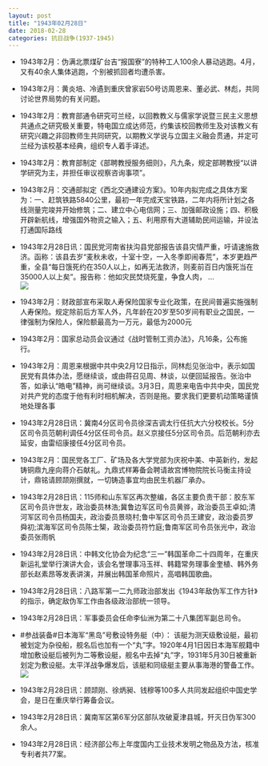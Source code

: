 ```yaml
---
layout: post
title: "1943年02月28日"
date: 2018-02-28
categories: 抗日战争(1937-1945)
---
```


<meta name="referrer" content="no-referrer" />

- 1943年2月：伪满北票煤矿台吉“报国寮”的特种工人100余人暴动逃跑。4月，又有40余人集体逃跑，个别被抓回者均遭杀害。 

- 1943年2月：黄炎培、冷遹到重庆曾家岩50号访周恩来、董必武、林彪，共同讨论世界局势的有关问题。 

- 1943年2月：教育部通令研究可兰经，以回教教义与儒家学说暨三民主义思想共通点之研究极关重要，特电国立成达师范，约集该校回教师生及对该教义有研究兴趣之非回教师生共同研究，以期教义学说与立国主义融会贯通，并定可兰经为该校基本经典，组织专人着手译述。 

- 1943年2月：教育部制定《部聘教授服务细则》，凡九条，规定部聘教授“以讲学研究为主，并担任审议视察咨询事项”。 

- 1943年2月：交通部拟定《西北交通建设方案》。10年内拟完成之具体方案为：一、赶筑铁路5840公里，最初一年完成天宝铁路，二年内将所计划之各线测量完竣并开始修筑；二、建立中心电信网；三、加强邮政设施；四、积极开辟新航线，增强国外物资之输入；五、利用原有大道辅助民间运输，并设法打通国际路线 

- 1943年2月28日讯：国民党河南省扶沟县党部报告该县灾情严重，吁请速施救济。函称：该县去岁“麦秋未收，十室十空，一入冬季即闹春荒”，本岁更趋严重，全县“每日饿死约在350人以上，如再无法救济，则麦前百日内饿死当在35000人以上矣”。报告称：他如灾民焚烧死童，争食人肉， ... <br/><img src="https://wx4.sinaimg.cn/large/aca367d8ly1fowbeb4fjfj20c809zmx8.jpg" />

- 1943年2月：财政部宣布采取人寿保险国家专业化政策，在民间普遍实施强制人寿保险。规定除前后方军人外，凡年龄在20岁至50岁间有职业之国民，一律强制为保险人，保险额最高为一万元，最低为2000元 

- 1943年2月：国家总动员会议通过《战时管制工资办法》，凡16条，公布施行。 

- 1943年2月：周恩来根据中共中央2月12日指示，同林彪见张治中，表示如国民党有具体办法，愿继续谈，或由蒋召见周、林谈，以便回延报告。张治中答，如承认“皓电”精神，尚可继续谈。3月3日，周恩来电告中共中央，国民党对共产党的态度于他有利时相机解决，否则是拖。要求我们更要机动策略谨慎地处理各事 

- 1943年2月28日讯：冀南4分区司令员徐深吉调太行任抗大六分校校长。5分区司令员范朝利调任4分区任司令员。赵义京接任5分区司令员。后范朝利亦去延安，由雷绍康接任4分区司令员。 

- 1943年2月：国民党各工厂、矿场及各大学党部为庆祝中美、中英新约，发起铸铜鼎九座向蒋介石献礼。九鼎式样筹备会聘请故宫博物院院长马衡主持设计，鼎铭请顾颉刚撰就，一切铸造事宜均由民生机器厂承办。 

- 1943年2月28日讯：115师和山东军区再次整编，各区主要负责干部：胶东军区司令员许世友，政治委员林浩;冀鲁边军区司令员黄骅，政治委员王卓如;清河军区司令员杨国夫，政治委员景晓村;鲁中军区司令员王建安，政治委员罗舜初;滨海军区司令员陈士榘，政治委员符竹庭;鲁南军区司令员张光中，政治委员张雨帆 

- 1943年2月28日讯：中韩文化协会为纪念“三一”韩国革命二十四周年，在重庆新运礼堂举行演讲大会，该会名誉理事冯玉祥、韩籍常务理事金奎植、韩外务部长赵素昂等发表讲演，并展出韩国革命照片，高唱韩国歌曲。 

- 1943年2月28日讯：八路军第一二九师政治部发出《1943年敌伪军工作方针》的指示，确定敌伪军工作由各级政治部统一领导。 

- 1943年2月28日讯：军事委员会任命李仙洲为第二十八集团军副总司令。 

- #参战装备#日本海军“黑岛”号敷设特务艇（中）： 该艇为测天级敷设艇，最初被划定为杂役船，舰名后也加有一个“丸”字。1920年4月1日因日本海军舰籍中增加敷设艇后被列为二等敷设艇，舰名中去掉“丸”字，1931年5月30日被重新划定为敷设艇。太平洋战争爆发后，该艇和同级艇主要从事海港的警备工作。 <br/><img src="https://wx2.sinaimg.cn/large/aca367d8ly1fovxiror3pj20dc08wq4h.jpg" />

- 1943年2月28日讯：顾颉刚、徐炳昶、钱穆等100多人共同发起组织中国史学会，是日在重庆举行筹备会议。 

- 1943年2月28日讯：冀南军区第6军分区部队攻破夏津县城，歼灭日伪军300余人。 

- 1943年2月28日讯：经济部公布上年度国内工业技术发明之物品及方法，核准专利者共77案。 

